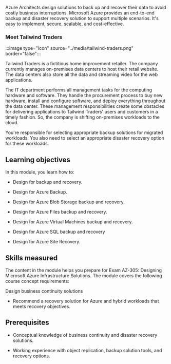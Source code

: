 Azure Architects design solutions to back up and recover their data to avoid costly business interruptions. Microsoft Azure provides an end-to-end backup and disaster recovery solution to support multiple scenarios. It's easy to implement, secure, scalable, and cost-effective.

### Meet Tailwind Traders

:::image type="icon" source="../media/tailwind-traders.png" border="false":::

Tailwind Traders is a fictitious home improvement retailer. The company currently manages on-premises data centers to host their retail website. The data centers also store all the data and streaming video for the web applications.

The IT department performs all management tasks for the computing hardware and software. They handle the procurement process to buy new hardware, install and configure software, and deploy everything throughout the data center. These management responsibilities create some obstacles for delivering applications to Tailwind Traders' users and customers in a timely fashion. So, the company is shifting on-premises workloads to the cloud.

You're responsible for selecting appropriate backup solutions for migrated workloads. You also need to select an appropriate disaster recovery option for these workloads.

## Learning objectives

In this module, you learn how to:

- Design for backup and recovery.

- Design for Azure Backup.

- Design for Azure Blob Storage backup and recovery.

- Design for Azure Files backup and recovery.

- Design for Azure Virtual Machines backup and recovery.

- Design for Azure SQL backup and recovery

- Design for Azure Site Recovery.

## Skills measured 

The content in the module helps you prepare for Exam AZ-305: Designing Microsoft Azure Infrastructure Solutions. The module covers the following course concept requirements:

Design business continuity solutions

- Recommend a recovery solution for Azure and hybrid workloads that meets recovery objectives.


## Prerequisites

- Conceptual knowledge of business continuity and disaster recovery solutions.

- Working experience with object replication, backup solution tools, and recovery options. 